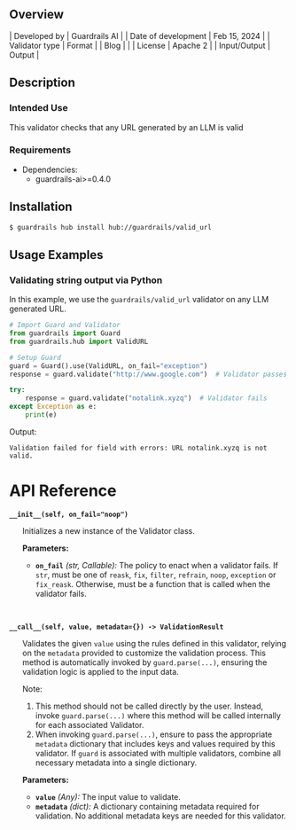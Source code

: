 ## Overview

| Developed by | Guardrails AI |
| Date of development | Feb 15, 2024 |
| Validator type | Format |
| Blog |  |
| License | Apache 2 |
| Input/Output | Output |

## Description

### Intended Use
This validator checks that any URL generated by an LLM is valid

### Requirements

* Dependencies:
    - guardrails-ai>=0.4.0

## Installation

```bash
$ guardrails hub install hub://guardrails/valid_url
```

## Usage Examples

### Validating string output via Python

In this example, we use the `guardrails/valid_url` validator on any LLM generated URL.

```python
# Import Guard and Validator
from guardrails import Guard
from guardrails.hub import ValidURL

# Setup Guard
guard = Guard().use(ValidURL, on_fail="exception")
response = guard.validate("http://www.google.com")  # Validator passes

try:
    response = guard.validate("notalink.xyzq")  # Validator fails
except Exception as e:
    print(e)
```
Output:
```console
Validation failed for field with errors: URL notalink.xyzq is not valid.
```

# API Reference

**`__init__(self, on_fail="noop")`**
<ul>

Initializes a new instance of the Validator class.

**Parameters:**

- **`on_fail`** *(str, Callable):* The policy to enact when a validator fails. If `str`, must be one of `reask`, `fix`, `filter`, `refrain`, `noop`, `exception` or `fix_reask`. Otherwise, must be a function that is called when the validator fails.

</ul>

<br/>

**`__call__(self, value, metadata={}) -> ValidationResult`**

<ul>

Validates the given `value` using the rules defined in this validator, relying on the `metadata` provided to customize the validation process. This method is automatically invoked by `guard.parse(...)`, ensuring the validation logic is applied to the input data.

Note:

1. This method should not be called directly by the user. Instead, invoke `guard.parse(...)` where this method will be called internally for each associated Validator.
2. When invoking `guard.parse(...)`, ensure to pass the appropriate `metadata` dictionary that includes keys and values required by this validator. If `guard` is associated with multiple validators, combine all necessary metadata into a single dictionary.

**Parameters:**

- **`value`** *(Any):* The input value to validate.
- **`metadata`** *(dict):* A dictionary containing metadata required for validation. No additional metadata keys are needed for this validator.

</ul>
